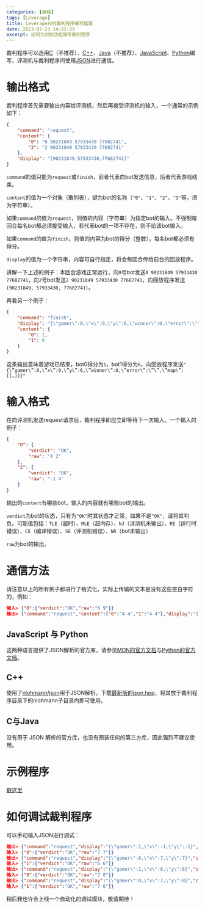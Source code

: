 ```yaml
---
categories: [编程]
tags: [Leverage]
title: Leverage对抗裁判程序编写指南
date: 2023-07-23 14:22:33
excerpt: 如何为对抗功能编写裁判程序
---
```


裁判程序可以选用[C](https://www.c-language.org '没想到C语言也有官网吧！')（不推荐）、[C++](https://isocpp.org)、[Java](https://www.java.com/zh-CN)（不推荐）、[JavaScript](https://developer.mozilla.org/zh-CN/docs/Web/JavaScript)、[Python](https://python.org)编写，评测机与裁判程序间使用[JSON](https://json.org/json-zh.html)进行通信。

# 输出格式

裁判程序首先需要输出内容给评测机，然后再接受评测机的输入，一个通常的示例如下：

```json
{
	"command": "request",
	"content": {
		"0": "0 90231849 57933430 77682741",
		"2": "2 90231849 57933430 77682741"
	},
	"display": "[90231849,57933430,77682741]"
}
```

`command`的值只能为`request`或`finish`，前者代表向bot发送信息，后者代表游戏结束。

`content`的值为一个对象（散列表），键为bot的名称（`"0"`、`"1"`、`"2"`、`"3"`等，须为字符串）。

如果`command`的值为`request`，则值的内容（字符串）为指定bot的输入。不强制每回合每名bot都必须接受输入，若代表bot的一项不存在，则不给该bot输入。

如果`command`的值为`finish`，则值的内容为bot的得分（整数），每名bot都必须有得分。

`display`的值为一个字符串，内容可自行指定，将会每回合传给前台的回放程序。

讲解一下上述的例子：本回合游戏正常运行，向`0`号bot发送`0 90231849 57933430 77682741`，向`2`号bot发送`2 90231849 57933430 77682741`，向回放程序发送`[90231849, 57933430, 77682741]`。

再看另一个例子：

```json
{
	"command": "finish",
	"display": "{\"gamer\":0,\"x\":9,\"y\":6,\"winner\":0,\"error\":\"\",\"map\":[[...]]}",
	"content": {
		"0": 1,
		"1": 0
	}
}
```

这条输出意味着游戏已结束，bot0得分为`1`，bot1得分为`0`，向回放程序发送`"{\”gamer\”:0,\”x\”:9,\”y\”:6,\”winner\”:0,\”error\”:\”\”,\”map\”:[[…]]}"`

# 输入格式

在向评测机发送request请求后，裁判程序即应立即等待下一次输入。一个输入的例子：

```json
{
	"0": {
		"verdict": "OK",
		"raw": "4 2"
	},
	"2": {
		"verdict": "OK",
		"raw": "-1 4"
	}
}
```

输出的`content`有哪些bot，输入的内容就有哪些bot的输出。

`verdict`为bot的状态，只有为`"OK"`时其状态才正常，如果不是`"OK"`，请将其判负。可能值包括：`TLE`（超时）、`MLE`（超内存）、`NJ`（评测机未输出）、`RE`（运行时错误）、`CE`（编译错误）、`SE`（评测机错误）、`NR`（bot未输出）

`raw`为bot的输出。

# 通信方法

请注意以上的所有例子都进行了格式化，实际上传输的文本是没有这些空白字符的，例如：

```json
输入> {"0":{"verdict":"OK","raw":"6 9"}}
输出> {"command":"request","content":{"0":"4 4","1":"4 4"},"display":"{\"0\":\"4 4\",\"1\":\"4 4\"}"}
```

## JavaScript 与 Python

这两种语言提供了JSON解析的官方库，请参见[MDN的官方文档](https://developer.mozilla.org/zh-CN/docs/Web/JavaScript/Reference/Global_Objects/JSON)与[Python的官方文档](https://docs.python.org/zh-cn/3/library/json.html)。

## C++

使用了[nlohmann/json](https://github.com/nlohmann/json)用于JSON解析，下载[最新版的json.hpp](https://github.com/nlohmann/json/releases)，将其放于裁判程序目录下的nlohmann子目录内即可使用。

## C与Java

没有用于 JSON 解析的官方库，也没有预装任何的第三方库，因此强烈不建议使用。

# 示例程序

[戳这里](/pages/LeverageJudgerExample)

# 如何调试裁判程序

可以手动输入JSON进行调试：

```json
输出> {"command":"request","display":"{\"gamer\":1,\"x\":-1,\"y\":-1}","content":{"0":"-1 -1"}}
输入> {"0":{"verdict":"OK","raw":"7 7"}}
输出> {"command":"request","display":"{\"gamer\":0,\"x\":7,\"y\":7}","content":{"1":"7 7"}}
输入> {"1":{"verdict":"OK","raw":"6 6"}}
输出> {"command":"request","display":"{\"gamer\":1,\"x\":6,\"y\":6}","content":{"0":"6 6"}}
输入> {"0":{"verdict":"OK","raw":"7 8"}}
输出> {"command":"request","display":"{\"gamer\":0,\"x\":7,\"y\":8}","content":{"1":"7 8"}}
输入> {"1":{"verdict":"OK","raw":"7 6"}}
```

稍后我也许会上线一个自动化的调试模块，敬请期待！
